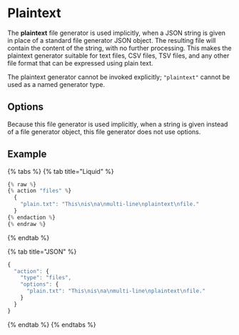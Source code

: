 # Plaintext

The **plaintext** file generator is used implicitly, when a JSON string is given in place of a standard file generator JSON object. The resulting file will contain the content of the string, with no further processing. This makes the plaintext generator suitable for text files, CSV files, TSV files, and any other file format that can be expressed using plain text.

The plaintext generator cannot be invoked explicitly; `"plaintext"` cannot be used as a named generator type.

## Options

Because this file generator is used implicitly, when a string is given instead of a file generator object, this file generator does not use options.

## Example

{% tabs %}
{% tab title="Liquid" %}
```javascript
{% raw %}
{% action "files" %}
  {
    "plain.txt": "This\nis\na\nmulti-line\nplaintext\nfile."
  }
{% endaction %}
{% endraw %}
```
{% endtab %}

{% tab title="JSON" %}
```javascript
{
  "action": {
    "type": "files",
    "options": {
      "plain.txt": "This\nis\na\nmulti-line\nplaintext\nfile."
    }
  }
}
```
{% endtab %}
{% endtabs %}
